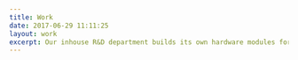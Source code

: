 ```yaml
---
title: Work
date: 2017-06-29 11:11:25
layout: work
excerpt: Our inhouse R&D department builds its own hardware modules for monitoring and measuring parameters in the field. Our solutions can be accessed remotely without the intervention of a field worker. Data can be send periodically to the cloud where we analyse the information in our custom build monitoring systems. IoT solutions can greatly improve the quantity and quality of your data aggregation at very low costs.
---
```

